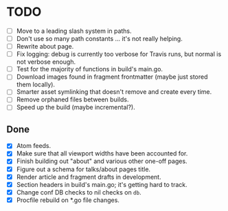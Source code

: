 # TODO

* [ ] Move to a leading slash system in paths.
* [ ] Don't use so many path constants ... it's not really helping.
* [ ] Rewrite about page.
* [ ] Fix logging: debug is currently too verbose for Travis runs, but normal
  is not verbose enough.
* [ ] Test for the majority of functions in build's main.go.
* [ ] Download images found in fragment frontmatter (maybe just stored them
  locally).
* [ ] Smarter asset symlinking that doesn't remove and create every time.
* [ ] Remove orphaned files between builds.
* [ ] Speed up the build (maybe incremental?).

## Done

* [x] Atom feeds.
* [x] Make sure that all viewport widths have been accounted for.
* [x] Finish building out "about" and various other one-off pages.
* [x] Figure out a schema for talks/about pages title.
* [x] Render article and fragment drafts in development.
* [x] Section headers in build's main.go; it's getting hard to track.
* [x] Change conf DB checks to nil checks on `db`.
* [x] Procfile rebuild on *.go file changes.
